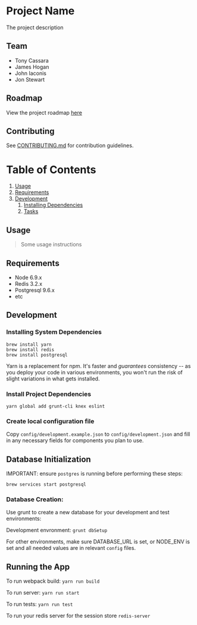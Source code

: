 # Project Name

The project description

## Team

- Tony Cassara
- James Hogan
- John Iaconis
- Jon Stewart

## Roadmap

View the project roadmap [here](LINK_TO_DOC)

## Contributing

See [CONTRIBUTING.md](CONTRIBUTING.md) for contribution guidelines.

# Table of Contents

1. [Usage](#Usage)
1. [Requirements](#requirements)
1. [Development](#development)
    1. [Installing Dependencies](#installing-dependencies)
    1. [Tasks](#tasks)

## Usage

> Some usage instructions

## Requirements

- Node 6.9.x
- Redis 3.2.x
- Postgresql 9.6.x
- etc

## Development

### Installing System Dependencies

```
brew install yarn
brew install redis
brew install postgresql
```

Yarn is a replacement for npm. It's faster and *guarantees* consistency -- as you deploy your code in various environments, you won't run the risk of slight variations in what gets installed.

### Install Project Dependencies

```
yarn global add grunt-cli knex eslint
```

### Create local configuration file

Copy `config/development.example.json` to `config/development.json` and fill in any necessary fields for components you plan to use.

## Database Initialization

IMPORTANT: ensure `postgres` is running before performing these steps:

```
brew services start postgresql
```

### Database Creation:

Use grunt to create a new database for your development and test environments:

Development envronment: `grunt dbSetup`

For other environments, make sure DATABASE_URL is set, or NODE_ENV is set and all needed values are in relevant `config` files.

## Running the App

To run webpack build: `yarn run build`

To run server: `yarn run start`

To run tests: `yarn run test`

To run your redis server for the session store `redis-server`


